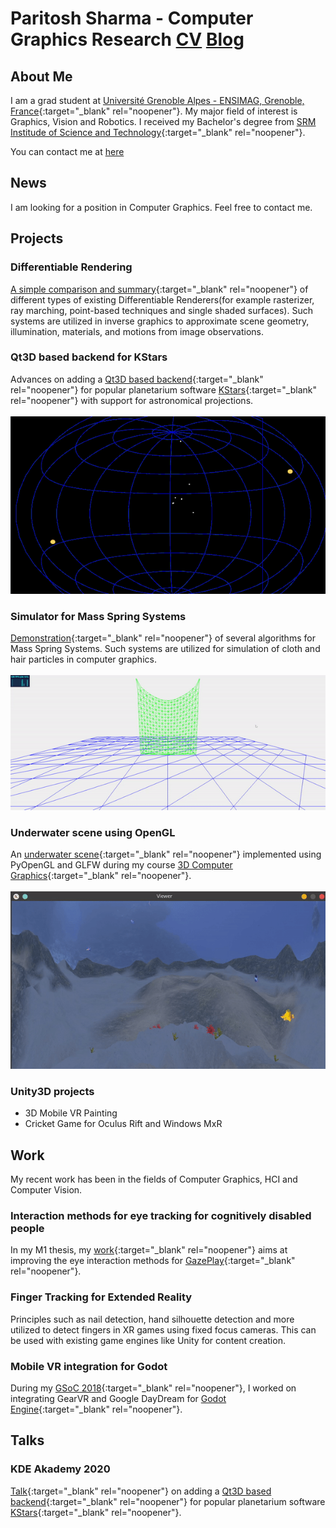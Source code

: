 # Paritosh Sharma - Computer Graphics Research  [CV](./CV.pdf)  [Blog](http://blog.paritosh-sharma.com/)


## About Me

I am a grad student at [Université Grenoble Alpes - ENSIMAG, Grenoble, France](https://mosig.imag.fr){:target="_blank" rel="noopener"}. My major field of interest is Graphics, Vision and Robotics. I received my Bachelor's degree from [SRM Institude of Science and Technology](https://www.srmist.edu.in/){:target="_blank" rel="noopener"}.

You can contact me at [here](mailto:contact@paritosh-sharma.com,paritosh.sharma@etu.univ-grenoble-alpes.fr)


## News

I am looking for a position in Computer Graphics. Feel free to contact me.


## Projects

### Differentiable Rendering
[A simple comparison and summary](http://blog.paritosh-sharma.com/2020-10-09/differentiable-rendering){:target="_blank" rel="noopener"} of different types of existing Differentiable Renderers(for example rasterizer, ray marching, point-based techniques and single shaded surfaces). Such systems are utilized in inverse graphics to approximate scene geometry, illumination, materials, and motions from image observations.

### Qt3D based backend for KStars
Advances on adding a [Qt3D based backend](http://paritosh-sharma.com/gsoc-2020/){:target="_blank" rel="noopener"} for popular planetarium software [KStars](https://edu.kde.org/kstars/){:target="_blank" rel="noopener"} with support for astronomical projections.
\
\
![Qt3D KStars Demo](images/qt3d-kstars.gif)

### Simulator for Mass Spring Systems
[Demonstration](https://paritosh-sharma.com/mass-spring-simulator/){:target="_blank" rel="noopener"} of several algorithms for Mass Spring Systems. Such systems are utilized for simulation of cloth and hair particles in computer graphics.
\
\
![Mass Spring Demo](images/mass-spring.gif)

### Underwater scene using OpenGL
An [underwater scene](https://github.com/Paritosh97/underwater-opengl){:target="_blank" rel="noopener"} implemented using PyOpenGL and GLFW during my course [3D Computer Graphics](https://chamilo.grenoble-inp.fr/courses/ENSIMAG4MMG3D6/){:target="_blank" rel="noopener"}.
\
\
![Underwater Scene Demo](images/underwater.gif)

### Unity3D projects
- 3D Mobile VR Painting
- Cricket Game for Oculus Rift and Windows MxR


## Work

My recent work has been in the fields of Computer Graphics, HCI and Computer Vision.

### Interaction methods for eye tracking for cognitively disabled people
In my M1 thesis, my [work](http://paritosh-sharma.com/gazeplay-interaction/){:target="_blank" rel="noopener"} aims at improving the eye interaction methods for [GazePlay](https://gazeplay.github.io/GazePlay/){:target="_blank" rel="noopener"}.

### Finger Tracking for Extended Reality
Principles such as nail detection, hand silhouette detection and more utilized to detect fingers in XR games using fixed focus cameras. This can be used with existing game engines like Unity for content creation.

### Mobile VR integration for Godot
During my [GSoC 2018](http://paritosh-sharma.com/gsoc-2018/){:target="_blank" rel="noopener"}, I worked on integrating GearVR and Google DayDream for [Godot Engine](https://godotengine.org/){:target="_blank" rel="noopener"}.


## Talks

### KDE Akademy 2020
[Talk](https://www.youtube.com/watch?v=-KXb1Vte940){:target="_blank" rel="noopener"} on adding a [Qt3D based backend](http://paritosh-sharma.com/gsoc-2020/){:target="_blank" rel="noopener"} for popular planetarium software [KStars](https://edu.kde.org/kstars/){:target="_blank" rel="noopener"}.